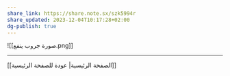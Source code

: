 ```yaml
---
share_link: https://share.note.sx/szk5994r
share_updated: 2023-12-04T10:17:28+02:00
dg-publish: true
---
```




![[صورة جروب ينفع.png]]


---
[[الصفحة الرئيسية| عودة للصفحة الرئيسية]]
